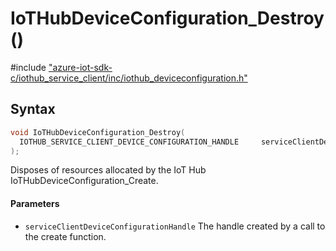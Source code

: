 # IoTHubDeviceConfiguration_Destroy()

\#include ["azure-iot-sdk-c/iothub_service_client/inc/iothub_deviceconfiguration.h"](../iot-c-ref-iothub-deviceconfiguration-h.md)  

## Syntax

```C
void IoTHubDeviceConfiguration_Destroy(
  IOTHUB_SERVICE_CLIENT_DEVICE_CONFIGURATION_HANDLE  	serviceClientDeviceConfigurationHandle
);

```

Disposes of resources allocated by the IoT Hub IoTHubDeviceConfiguration_Create.

#### Parameters
* `serviceClientDeviceConfigurationHandle` The handle created by a call to the create function.

